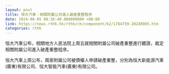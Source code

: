 ```yaml
---
layout: post
title: 恒大汽車：相關附屬公司進入破產重整程序
date: 2024-08-05 08:36:40.000000000 +08:00
link: https://news.rthk.hk/rthk/ch/component/k2/1764759-20240805.htm
categories: rthk
---
```


恒大汽車公布，相關地方人民法院上周五就相關附屬公司破產重整進行聽證，裁定相關附屬公司進入破產重整程序。

恒大汽車上周公布，兩家附屬公司被債權人申請破產重整，分別為恒大新能源汽車(廣東)有限公司、恒大智能汽車(廣東)有限公司。
